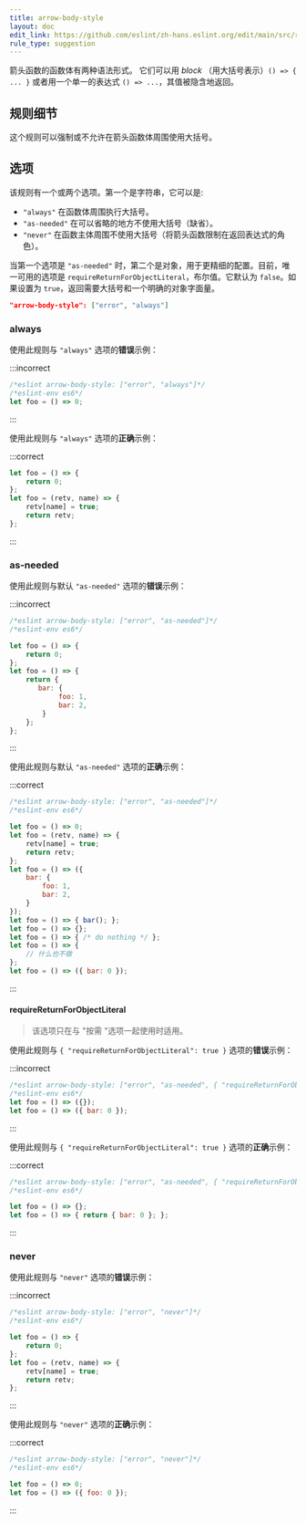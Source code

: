 ```yaml
---
title: arrow-body-style
layout: doc
edit_link: https://github.com/eslint/zh-hans.eslint.org/edit/main/src/rules/arrow-body-style.md
rule_type: suggestion
---
```


箭头函数的函数体有两种语法形式。 它们可以用 *block* （用大括号表示）`() => { ... }` 或者用一个单一的表达式 `() => ...`，其值被隐含地返回。

## 规则细节

这个规则可以强制或不允许在箭头函数体周围使用大括号。

## 选项

该规则有一个或两个选项。第一个是字符串，它可以是:

* `"always"` 在函数体周围执行大括号。
* `"as-needed"` 在可以省略的地方不使用大括号（缺省）。
* `"never"` 在函数主体周围不使用大括号（将箭头函数限制在返回表达式的角色）。

当第一个选项是 `"as-needed"` 时，第二个是对象，用于更精细的配置。目前，唯一可用的选项是 `requireReturnForObjectLiteral`，布尔值。它默认为 `false`。如果设置为 `true`，返回需要大括号和一个明确的对象字面量。

```json
"arrow-body-style": ["error", "always"]
```

### always

使用此规则与 `"always"` 选项的**错误**示例：

:::incorrect

```js
/*eslint arrow-body-style: ["error", "always"]*/
/*eslint-env es6*/
let foo = () => 0;
```

:::

使用此规则与 `"always"` 选项的**正确**示例：

:::correct

```js
let foo = () => {
    return 0;
};
let foo = (retv, name) => {
    retv[name] = true;
    return retv;
};
```

:::

### as-needed

使用此规则与默认 `"as-needed"` 选项的**错误**示例：

:::incorrect

```js
/*eslint arrow-body-style: ["error", "as-needed"]*/
/*eslint-env es6*/

let foo = () => {
    return 0;
};
let foo = () => {
    return {
       bar: {
            foo: 1,
            bar: 2,
        }
    };
};
```

:::

使用此规则与默认 `"as-needed"` 选项的**正确**示例：

:::correct

```js
/*eslint arrow-body-style: ["error", "as-needed"]*/
/*eslint-env es6*/

let foo = () => 0;
let foo = (retv, name) => {
    retv[name] = true;
    return retv;
};
let foo = () => ({
    bar: {
        foo: 1,
        bar: 2,
    }
});
let foo = () => { bar(); };
let foo = () => {};
let foo = () => { /* do nothing */ };
let foo = () => {
    // 什么也不做
};
let foo = () => ({ bar: 0 });
```

:::

#### requireReturnForObjectLiteral

> 该选项只在与 "按需 "选项一起使用时适用。

使用此规则与 `{ "requireReturnForObjectLiteral": true }` 选项的**错误**示例：

:::incorrect

```js
/*eslint arrow-body-style: ["error", "as-needed", { "requireReturnForObjectLiteral": true }]*/
/*eslint-env es6*/
let foo = () => ({});
let foo = () => ({ bar: 0 });
```

:::

使用此规则与 `{ "requireReturnForObjectLiteral": true }` 选项的**正确**示例：

:::correct

```js
/*eslint arrow-body-style: ["error", "as-needed", { "requireReturnForObjectLiteral": true }]*/
/*eslint-env es6*/

let foo = () => {};
let foo = () => { return { bar: 0 }; };
```

:::

### never

使用此规则与 `"never"` 选项的**错误**示例：

:::incorrect

```js
/*eslint arrow-body-style: ["error", "never"]*/
/*eslint-env es6*/

let foo = () => {
    return 0;
};
let foo = (retv, name) => {
    retv[name] = true;
    return retv;
};
```

:::

使用此规则与 `"never"` 选项的**正确**示例：

:::correct

```js
/*eslint arrow-body-style: ["error", "never"]*/
/*eslint-env es6*/

let foo = () => 0;
let foo = () => ({ foo: 0 });
```

:::
